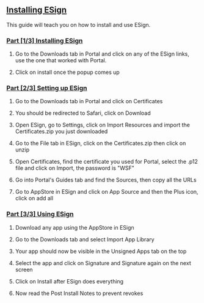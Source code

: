 ## [Installing ESign](accent://)

This guide will teach you on how to install and use ESign.

### [Part [1/3] Installing ESign](accent://)

1. Go to the Downloads tab in Portal and click on any of the ESign links, use the one that worked with Portal.

2. Click on install once the popup comes up

### [Part [2/3] Setting up ESign](accent://)

1. Go to the Downloads tab in Portal and click on Certificates

2. You should be redirected to Safari, click on Download

3. Open ESign, go to Settings, click on Import Resources and import the Certificates.zip you just downloaded

4. Go to the File tab in ESign, click on the Certificates.zip then click on unzip

5. Open Certificates, find the certificate you used for Portal, select the .p12 file and click on Import, the password is "WSF"

6. Go into Portal's Guides tab and find the Sources, then copy all the URLs

7. Go to AppStore in ESign and click on App Source and then the Plus icon, click on add all


### [Part [3/3] Using ESign](accent://)

1. Download any app using the AppStore in ESign

2. Go to the Downloads tab and select Import App Library

3. Your app should now be visible in the Unsigned Apps tab on the top

4. Select the app and click on Signature and Signature again on the next screen

5. Click on Install after ESign does everything

6. Now read the Post Install Notes to prevent revokes
